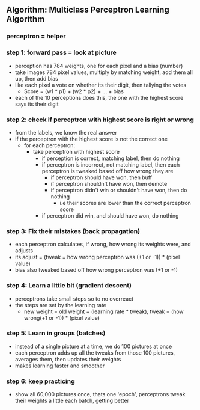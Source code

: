 ## Algorithm: Multiclass Perceptron Learning Algorithm


### perceptron = helper

### step 1: forward pass = look at picture
- perception has 784 weights, one for each pixel and a bias (number)
- take images 784 pixel values, multiply by matching weight, add them all up, then add bias
- like each pixel a vote on whether its their digit, then tallying the votes
  - Score = (w1 * p1) + (w2 * p2) + ... + bias
- each of the 10 perceptions does this, the one with the highest score says its their digit


### step 2: check if perceptron with highest score is right or wrong
- from the labels, we know the real answer 
- if the perceptron with the highest score is not the correct one
  - for each perceptron:
    - take perceptron with highest score
      - if perception is correct, matching label, then do nothing
      - if perceptron is incorrect, not matching label, then each perceptron is tweaked based off how wrong they are
        - if perceptron should have won, then buff
        - if perceptron shouldn't have won, then demote
        - if perceptron didn't win or shouldn't have won, then do nothing
          - i.e their scores are lower than the correct perceptron score
      - if perceptron did win, and should have won, do nothing


### step 3: Fix their mistakes (back propagation)
- each perceptron calculates, if wrong, how wrong its weights were, and adjusts
- its adjust = (tweak = how wrong perceptron was (+1 or -1)) * (pixel value)
- bias also tweaked based off how wrong perceptron was (+1 or -1)

### step 4: Learn a little bit (gradient descent)
- perceptrons take small steps so to no overreact
- the steps are set by the learning rate
  - new weight = old weight + (learning rate * tweak), tweak = (how wrong(+1 or -1)) * (pixel value)

### step 5: Learn in groups (batches)
- instead of a single picture at a time, we do 100 pictures at once
- each perceptron adds up all the tweaks from those 100 pictures, averages them, then updates their weights
- makes learning faster and smoother

### step 6: keep practicing 
- show all 60,000 pictures once, thats one 'epoch', perceptrons tweak their weights a little each batch, getting better

